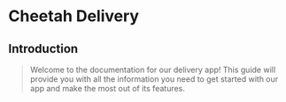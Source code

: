 # Cheetah Delivery


## Introduction

>Welcome to the documentation for our delivery app! This guide will provide you with all the information you need to get started with our app and make the most out of its features.

